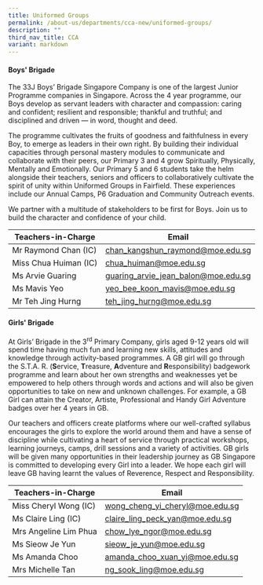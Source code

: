 ```yaml
---
title: Uniformed Groups
permalink: /about-us/departments/cca-new/uniformed-groups/
description: ""
third_nav_title: CCA
variant: markdown
---
```

<h4><strong>Boys' Brigade</strong></h4>
The 33J Boys’ Brigade Singapore Company is one of the largest Junior Programme companies in Singapore. Across the 4 year programme, our Boys develop as servant leaders with character and compassion: caring and confident; resilient and responsible; thankful and truthful; and disciplined and driven — in word, thought and deed.

The programme cultivates the fruits of goodness and faithfulness in every Boy, to emerge as leaders in their own right. By building their individual capacities through personal mastery modules to communicate and collaborate with their peers, our Primary 3 and 4 grow Spiritually, Physically, Mentally and Emotionally. Our Primary 5 and 6 students take the helm alongside their teachers, seniors and officers to collaboratively cultivate the spirit of unity within Uniformed Groups in Fairfield. These experiences include our Annual Camps, P6 Graduation and Community Outreach events.

We partner with a multitude of stakeholders to be first for Boys. Join us to build the character and confidence of your child.



| Teachers-in-Charge | Email |
| -------- | -------- |
| Mr Raymond Chan (IC)     | <a href="mailto:sofia_gita_parkash@moe.edu.sg" target="">chan_kangshun_raymond@moe.edu.sg</a>     |
| Miss Chua Huiman (IC)     | <a href="mailto:sofia_gita_parkash@moe.edu.sg" target="">chua_huiman@moe.edu.sg</a>     |
| Ms Arvie Guaring     | <a href="mailto:sofia_gita_parkash@moe.edu.sg" target="">guaring_arvie_jean_balon@moe.edu.sg</a>     |
| Ms Mavis Yeo     | <a href="mailto:sofia_gita_parkash@moe.edu.sg" target="">yeo_bee_koon_mavis@moe.edu.sg</a>    |
| Mr Teh Jing Hurng     | <a href="mailto:sofia_gita_parkash@moe.edu.sg" target="">teh_jing_hurng@moe.edu.sg</a>     |



<p></p><section id="girls-brigade"><p></p>
<h4><strong>Girls' Brigade</strong></h4>
<p>At Girls’ Brigade in the 3<sup>rd</sup>&nbsp;Primary Company, girls aged 9-12 years old will spend time having much fun and learning new skills, attitudes and knowledge through activity-based programmes. A GB girl will go through the S.T.A. R. (<strong>S</strong>ervice,&nbsp;<strong>T</strong>reasure,&nbsp;<strong>A</strong>dventure and&nbsp;<strong>R</strong>esponsibility) badgework programme and learn about her own strengths and weaknesses yet be empowered to help others through words and actions and will also be given opportunities to take on new and unknown challenges. For example, a GB Girl can attain the Creator, Artiste, Professional and Handy Girl Adventure badges over her 4 years in GB.</p></section>
<p>Our teachers and officers create platforms where our well-crafted syllabus encourages the girls to explore the world around them and have a sense of discipline while cultivating a heart of service through practical workshops, learning journeys, camps, drill sessions and a variety of activities. GB girls will be given many opportunities in their leadership journey as GB Singapore is committed to developing every Girl into a leader. We hope each girl will leave GB having learnt the values of Reverence, Respect and Responsibility.</p>

| Teachers-in-Charge | Email |
| -------- | -------- |
| Miss Cheryl Wong (IC)     | <a href="mailto:sofia_gita_parkash@moe.edu.sg" target="">wong_cheng_yi_cheryl@moe.edu.sg</a>     |
| Ms Claire Ling (IC)     | <a href="mailto:sofia_gita_parkash@moe.edu.sg" target="">claire_ling_peck_yan@moe.edu.sg</a>     |
| Mrs Angeline Lim Phua     | <a href="mailto:sofia_gita_parkash@moe.edu.sg" target="">chow_lye_ngor@moe.edu.sg</a>     |
| Ms Sieow Je Yun     | <a href="mailto:sofia_gita_parkash@moe.edu.sg" target="">sieow_je_yun@moe.edu.sg</a>     |
| Ms Amanda Choo     | <a href="mailto:sofia_gita_parkash@moe.edu.sg" target="">amanda_choo_xuan_yi@moe.edu.sg</a>     |
| Mrs Michelle Tan     | <a href="mailto:sofia_gita_parkash@moe.edu.sg" target="">ng_sook_ling@moe.edu.sg</a>     |